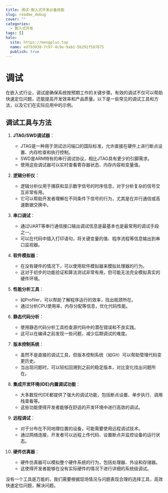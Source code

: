 ```yaml
---
title: 调试-嵌入式开发必备技能
slug: readme_debug
cover: ""
categories:
  - 嵌入式开发
tags: []
halo:
  site: https://mengplus.top
  name: ed793938-7c97-4c9e-9ab1-5b291f587875
  publish: true
---
```

# 调试

在嵌入式行业，调试是确保系统按预期工作的关键步骤。有效的调试不仅可以帮助快速定位问题，还能提高开发效率和产品质量。以下是一些常见的调试工具和方法，以及它们在实际应用中的示例。

## 调试工具与方法

1. **JTAG/SWD调试器**：
    
    - JTAG是一种用于测试访问端口的国际标准，允许直接在硬件上进行断点设置、内存检查和执行控制。
    - SWD是ARM特有的串行调试协议，相比JTAG具有更少的引脚需求。
    - 使用这些调试器可以实时查看寄存器状态、内存内容和变量值。
2. **逻辑分析仪**：
    
    - 逻辑分析仪用于捕获和显示数字信号的时序信息，对于分析复杂的信号交互非常有用。
    - 它可以帮助开发者理解在不同条件下信号的行为，尤其是在并行通信或高速数据交换中。
3. **串口调试**：
    
    - 通过UART等串行通信接口输出调试信息是最基本也是最常用的调试手段之一。
    - 可以在代码中插入打印语句，将关键变量的值、程序流程等信息输出到串口监视器。
4. **软件模拟器**：
    
    - 在没有硬件的情况下，可以使用软件模拟器来模拟处理器的行为。
    - 这对于初步的功能验证和算法测试非常有用，但可能无法完全模拟真实的硬件环境。
5. **性能分析工具**：
    
    - 如Profiler，可以帮助了解程序运行的效率，找出瓶颈所在。
    - 通过分析CPU使用率、内存分配等信息，优化代码性能。
6. **静态代码分析**：
    
    - 使用静态代码分析工具检查源代码中的潜在错误和不良实践。
    - 这可以在编译之前发现一些问题，减少后期调试的难度。
7. **版本控制系统**：
    
    - 虽然不是直接的调试工具，但版本控制系统（如Git）可以帮助管理代码变更历史。
    - 当出现问题时，可以轻松回溯到之前的稳定版本，对比变化找出问题所在。
8. **集成开发环境(IDE)内置调试功能**：
    
    - 大多数现代IDE都提供了强大的调试功能，包括断点设置、单步执行、调用栈查看等。
    - 这些功能使得开发者能够在舒适的开发环境中进行高效的调试。
9. **远程调试**：
    
    - 对于分布在不同地理位置的设备，可能需要使用远程调试技术。
    - 通过网络连接，开发者可以远程上传代码、设置断点并监控设备的运行状态。
10. **硬件仿真器**：
    
    - 硬件仿真器可以模拟整个硬件系统的行为，包括处理器、外设和存储器。
    - 这使得开发者能够在没有实际硬件的情况下进行详细的系统级调试。
 
 没有一个工具是万能的，我们需要根据现场情况与问题表现合理的选择工具，高效快速定位问题，解决问题。